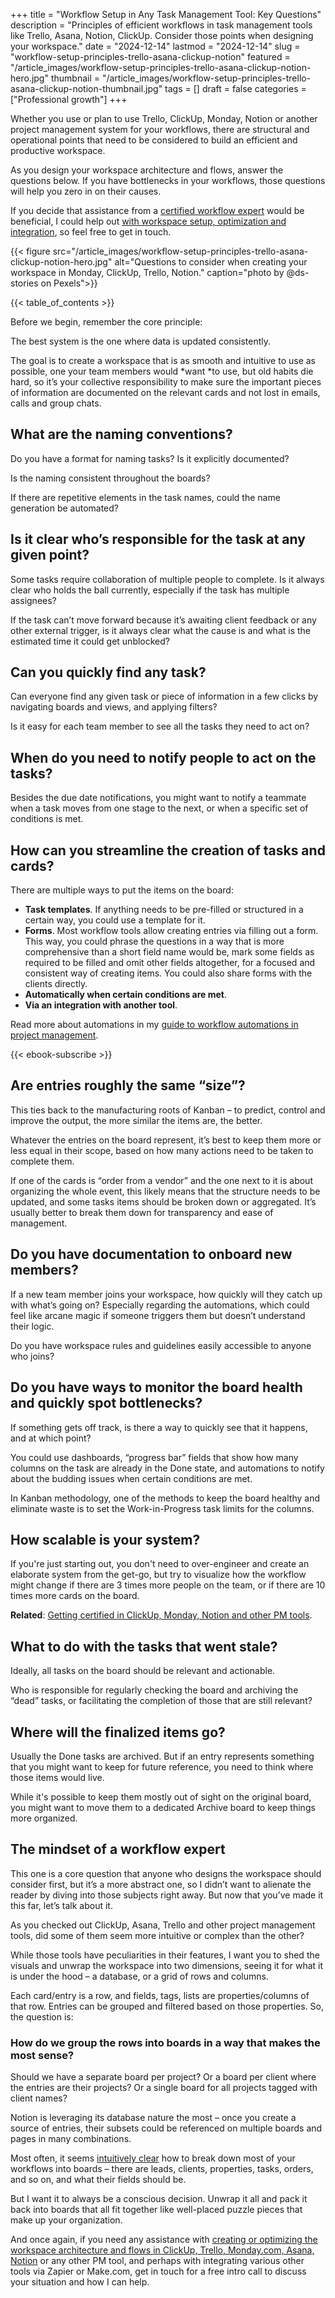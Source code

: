 +++
title = "Workflow Setup in Any Task Management Tool: Key Questions"
description = "Principles of efficient workflows in task management tools like Trello, Asana, Notion, ClickUp. Consider those points when designing your workspace."
date = "2024-12-14"
lastmod = "2024-12-14"
slug = "workflow-setup-principles-trello-asana-clickup-notion"
featured = "/article_images/workflow-setup-principles-trello-asana-clickup-notion-hero.jpg"
thumbnail = "/article_images/workflow-setup-principles-trello-asana-clickup-notion-thumbnail.jpg"
tags = []
draft = false
categories = ["Professional growth"]
+++


Whether you use or plan to use Trello, ClickUp, Monday, Notion or another project management system for your workflows, there are structural and operational points that need to be considered to build an efficient and productive workspace.

As you design your workspace architecture and flows, answer the questions below. If you have bottlenecks in your workflows, those questions will help you zero in on their causes.

If you decide that assistance from a [certified workflow expert](/articles/workflow-certifications-project-management-software/) would be beneficial, I could help out  [with workspace setup, optimization and integration](/workflow-setup-automation-expert-specialist-hire/), so feel free to get in touch.

{{< figure src="/article_images/workflow-setup-principles-trello-asana-clickup-notion-hero.jpg" alt="Questions to consider when creating your workspace in Monday, ClickUp, Trello, Notion." caption="photo by \@ds-stories on Pexels">}}

{{< table_of_contents >}}

Before we begin, remember the core principle:

<p class="paragraph_highlight">The best system is the one where data is updated consistently.</p>

The goal is to create a workspace that is as smooth and intuitive to use as possible, one your team members would *want *to use, but old habits die hard, so it’s your collective responsibility to make sure the important pieces of information are documented on the relevant cards and not lost in emails, calls and group chats.


## What are the naming conventions?

Do you have a format for naming tasks? Is it explicitly documented?

Is the naming consistent throughout the boards?

If there are repetitive elements in the task names, could the name generation be automated?


## Is it clear who’s responsible for the task at any given point?

Some tasks require collaboration of multiple people to complete. Is it always clear who holds the ball currently, especially if the task has multiple assignees?

If the task can’t move forward because it’s awaiting client feedback or any other external trigger, is it always clear what the cause is and what is the estimated time it could get unblocked?


## Сan you quickly find any task?

Can everyone find any given task or piece of information in a few clicks by navigating boards and views, and applying filters?

Is it easy for each team member to see all the tasks they need to act on?


## When do you need to notify people to act on the tasks?

Besides the due date notifications, you might want to notify a teammate when a task moves from one stage to the next, or when a specific set of conditions is met.


## How can you streamline the creation of tasks and cards?

There are multiple ways to put the items on the board:



* **Task templates**. If anything needs to be pre-filled or structured in a certain way, you could use a template for it.
* **Forms**. Most workflow tools allow creating entries via filling out a form. This way, you could phrase the questions in a way that is more comprehensive than a short field name would be, mark some fields as required to be filled and omit other fields altogether, for a focused and consistent way of creating items. You could also share forms with the clients directly.
* **Automatically when certain conditions are met**.
* **Via an integration with another tool**.

Read more about automations in my [guide to workflow automations in project management](/articles/workflow-automation-project-management/).

{{< ebook-subscribe >}}


## Are entries roughly the same “size”?

This ties back to the manufacturing roots of Kanban – to predict, control and improve the output, the more similar the items are, the better.

Whatever the entries on the board represent, it’s best to keep them more or less equal in their scope, based on how many actions need to be taken to complete them.

If one of the cards is “order from a vendor” and the one next to it is about organizing the whole event, this likely means that the structure needs to be updated, and some tasks items should be broken down or aggregated. It’s usually better to break them down for transparency and ease of management.


## Do you have documentation to onboard new members?

If a new team member joins your workspace, how quickly will they catch up with what’s going on? Especially regarding the automations, which could feel like arcane magic if someone triggers them but doesn’t understand their logic.

Do you have workspace rules and guidelines easily accessible to anyone who joins?


## Do you have ways to monitor the board health and quickly spot bottlenecks?

If something gets off track, is there a way to quickly see that it happens, and at which point?

You could use dashboards, “progress bar” fields that show how many columns on the task are already in the Done state, and automations to notify about the budding issues when certain conditions are met.

In Kanban methodology, one of the methods to keep the board healthy and eliminate waste is to set the Work-in-Progress task limits for the columns.


## How scalable is your system?

If you're just starting out, you don't need to over-engineer and create an elaborate system from the get-go, but try to visualize how the workflow might change if there are 3 times more people on the team, or if there are 10 times more cards on the board.

**Related**: [Getting certified in ClickUp, Monday, Notion and other PM tools](/articles/workflow-certifications-project-management-software/).


## What to do with the tasks that went stale?

Ideally, all tasks on the board should be relevant and actionable.

Who is responsible for regularly checking the board and archiving the “dead” tasks, or facilitating the completion of those that are still relevant?


## Where will the finalized items go?

Usually the Done tasks are archived. But if an entry represents something that you might want to keep for future reference, you need to think where those items would live.

While it's possible to keep them mostly out of sight on the original board, you might want to move them to a dedicated Archive board to keep things more organized.


## The mindset of a workflow expert

This one is a core question that anyone who designs the workspace should consider first, but it’s a more abstract one, so I didn’t want to alienate the reader by diving into those subjects right away. But now that you’ve made it this far, let’s talk about it.

As you checked out ClickUp, Asana, Trello and other project management tools, did some of them seem more intuitive or complex than the other?

While those tools have peculiarities in their features, I want you to shed the visuals and unwrap the workspace into two dimensions, seeing it for what it is under the hood – a database, or a grid of rows and columns.

Each card/entry is a row, and fields, tags, lists are properties/columns of that row. Entries can be grouped and filtered based on those properties. So, the question is:


### How do we group the rows into boards in a way that makes the most sense?

Should we have a  separate board per project? Or a board per client where the entries are their projects? Or a single board for all projects tagged with client names?

Notion is leveraging its database nature the most – once you create a source of entries, their subsets could be referenced on multiple boards and pages in many combinations.

Most often, it seems [intuitively clear](/articles/develop-intuition-learning-self-awareness/) how to break down most of your workflows into boards – there are leads, clients, properties, tasks, orders, and so on, and what their fields should be.

But I want it to always be a conscious decision. Unwrap it all and pack it back into boards that all fit together like well-placed puzzle pieces that make up your organization.

And once again, if you need any assistance with [creating or optimizing the workspace architecture and flows in ClickUp, Trello, Monday.com, Asana, Notion](/workflow-setup-automation-expert-specialist-hire/) or any other PM tool, and perhaps with integrating various other tools via Zapier or Make.com, get in touch for a free intro call to discuss your situation and how I can help.
